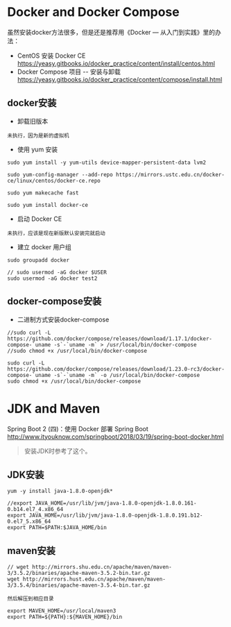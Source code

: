 
# Docker and Docker Compose

虽然安装docker方法很多，但是还是推荐用《Docker — 从入门到实践》里的办法：
- CentOS 安装 Docker CE https://yeasy.gitbooks.io/docker_practice/content/install/centos.html
- Docker Compose 项目 -- 安装与卸载 https://yeasy.gitbooks.io/docker_practice/content/compose/install.html

## docker安装

- 卸载旧版本
```
未执行，因为是新的虚拟机
```

- 使用 yum 安装
```
sudo yum install -y yum-utils device-mapper-persistent-data lvm2

sudo yum-config-manager --add-repo https://mirrors.ustc.edu.cn/docker-ce/linux/centos/docker-ce.repo

sudo yum makecache fast

sudo yum install docker-ce
```

- 启动 Docker CE
```
未执行，应该是现在新版默认安装完就启动
```

- 建立 docker 用户组
```
sudo groupadd docker

// sudo usermod -aG docker $USER
sudo usermod -aG docker test2  
```

## docker-compose安装

- 二进制方式安装docker-compose
```
//sudo curl -L https://github.com/docker/compose/releases/download/1.17.1/docker-compose-`uname -s`-`uname -m` > /usr/local/bin/docker-compose
//sudo chmod +x /usr/local/bin/docker-compose

sudo curl -L https://github.com/docker/compose/releases/download/1.23.0-rc3/docker-compose-`uname -s`-`uname -m` -o /usr/local/bin/docker-compose
sudo chmod +x /usr/local/bin/docker-compose
```

# JDK and Maven

Spring Boot 2 (四)：使用 Docker 部署 Spring Boot http://www.ityouknow.com/springboot/2018/03/19/spring-boot-docker.html
> 安装JDK时参考了这个。

## JDK安装
```
yum -y install java-1.8.0-openjdk*

//export JAVA_HOME=/usr/lib/jvm/java-1.8.0-openjdk-1.8.0.161-0.b14.el7_4.x86_64 
export JAVA_HOME=/usr/lib/jvm/java-1.8.0-openjdk-1.8.0.191.b12-0.el7_5.x86_64
export PATH=$PATH:$JAVA_HOME/bin 
```

## maven安装
```
// wget http://mirrors.shu.edu.cn/apache/maven/maven-3/3.5.2/binaries/apache-maven-3.5.2-bin.tar.gz
wget http://mirrors.hust.edu.cn/apache/maven/maven-3/3.5.4/binaries/apache-maven-3.5.4-bin.tar.gz

然后解压到相应目录

export MAVEN_HOME=/usr/local/maven3
export PATH=${PATH}:${MAVEN_HOME}/bin
```
